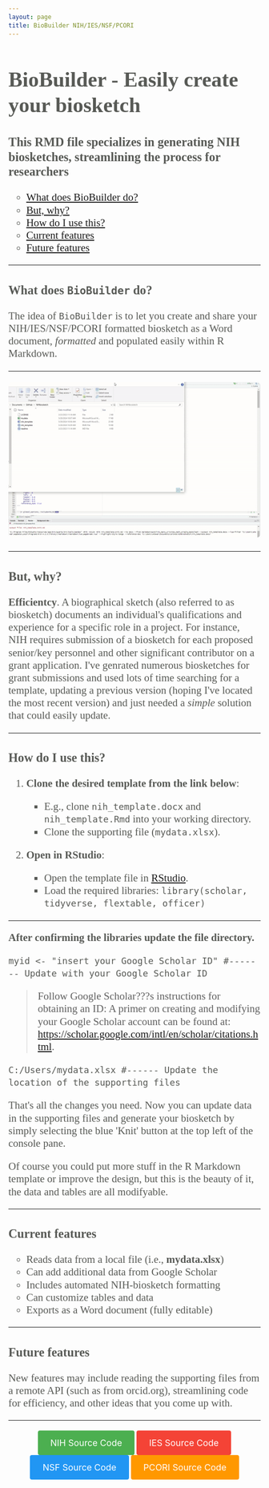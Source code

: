 ```yaml
---
layout: page
title: BioBuilder NIH/IES/NSF/PCORI 
---
```


<ul style="color: #585A56; font-family: Aptos; font-size: 1.50em; line-height: 1.2; padding: 0;">

# BioBuilder - Easily create your biosketch

### This RMD file specializes in generating NIH biosketches, streamlining the process for researchers 

- [What does BioBuilder do?](#what-does-biobuilder-do)
- [But, why?](#buy-why)
- [How do I use this?](#how-do-i-use-this)
- [Current features](#current-features)
- [Future features](#future-features)

---

### What does `BioBuilder` do?

The idea of `BioBuilder` is to let you create and share your NIH/IES/NSF/PCORI formatted biosketch as a Word document, *formatted* and populated easily within R Markdown.    

---

<div style="text-align: center; margin-top: 20px;">
  <img src="/assets/img/nihbio.gif" alt="Biosketch GIF" style="width: 600px; height: auto; border-radius: 8px;">
</div>


---

### But, why?

**Efficientcy**. A biographical sketch (also referred to as biosketch) documents an individual's qualifications and experience for a specific role in a project. For instance, NIH requires submission of a biosketch for each proposed senior/key personnel and other significant contributor on a grant application. I've genrated numerous biosketches for grant submissions and used lots of time searching for a template, updating a previous version (hoping I've located the most recent version) and just needed a *simple* solution that could easily update.   

---

### How do I use this?

1. **Clone the desired template from the link below**:
   - E.g., clone `nih_template.docx` and `nih_template.Rmd` into your working directory.
   - Clone the supporting file (`mydata.xlsx`).

1. **Open in RStudio**:
   - Open the template file in [RStudio](https://www.rstudio.com/).
   - Load the required libraries: `library(scholar, tidyverse, flextable, officer)`

---

**After confirming the libraries update the file directory.**  

`myid <- "insert your Google Scholar ID" #------- Update with your Google Scholar ID`

> Follow Google Scholar???s instructions for obtaining an ID: A primer on creating and modifying your Google Scholar account can be found at: https://scholar.google.com/intl/en/scholar/citations.html.

`C:/Users/mydata.xlsx #------ Update the location of the supporting files`

That's all the changes you need. Now you can update data in the supporting files and generate your biosketch by simply selecting the blue 'Knit' button at the top left of the console pane. 

Of course you could put more stuff in the R Markdown template or improve the design, but this is the beauty of it, the data and tables are all modifyable. 

---

### Current features

- Reads data from a local file (i.e., **mydata.xlsx**)
- Can add additional data from Google Scholar 
- Includes automated NIH-biosketch formatting  
- Can customize tables and data 
- Exports as a Word document (fully editable) 

---

### Future features

New features may include reading the supporting files from a remote API (such as from orcid.org), streamlining code for efficiency, and other ideas that you come up with. 

</ul>

---

<div style="text-align: center; margin-top: 20px;">
  <a href="https://github.com/wwwaylon/NIHbiosketch" target="_blank" style="background-color: #4CAF50; color: white; padding: 14px 25px; text-align: center; text-decoration: none; display: inline-block; font-size: 1.25em; border-radius: 4px; transition: background-color 0.3s;">NIH Source Code</a>
  <a href="https://www.google.com" target="_blank" style="background-color: #f44336; color: white; padding: 14px 25px; text-align: center; text-decoration: none; display: inline-block; font-size: 1.25em; border-radius: 4px; transition: background-color 0.3s;">IES Source Code</a>
  <a href="https://www.google.com" target="_blank" style="background-color: #2196F3; color: white; padding: 14px 25px; text-align: center; text-decoration: none; display: inline-block; font-size: 1.25em; border-radius: 4px; transition: background-color 0.3s;">NSF Source Code</a>
  <a href="https://www.google.com" target="_blank" style="background-color: #FF9800; color: white; padding: 14px 25px; text-align: center; text-decoration: none; display: inline-block; font-size: 1.25em; border-radius: 4px; transition: background-color 0.3s;">PCORI Source Code</a>
</div>

<style>
a:hover {
  background-color: #555 !important;
}
</style>

